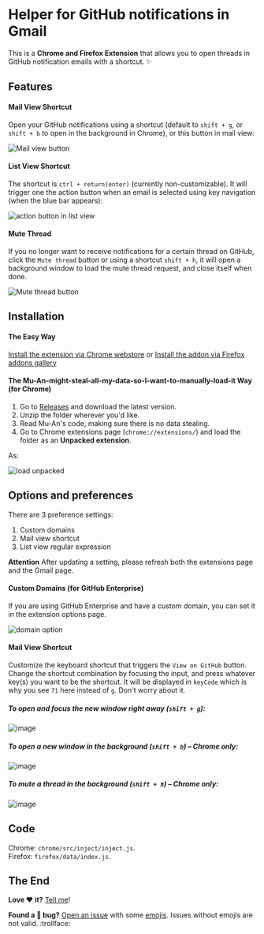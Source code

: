 # Helper for GitHub notifications in Gmail

This is a **Chrome and Firefox Extension** that allows you to open threads in GitHub notification emails with a shortcut. :sparkles:

## Features

#### Mail View Shortcut

Open your GitHub notifications using a shortcut (default to `shift + g`, or `shift + b` to open in the background in Chrome), or this button in mail view:

![Mail view button](https://user-images.githubusercontent.com/1153134/42123231-69153916-7c1c-11e8-8bf5-1d8fa2510b63.png)

#### List View Shortcut

The shortcut is `ctrl + return(enter)` (currently non-customizable). It will trigger one the action button when an email is selected using key navigation (when the blue bar appears):

![action button in list view](https://user-images.githubusercontent.com/1153134/42123260-fa87c648-7c1c-11e8-8d64-9ddd8899e594.png)

#### Mute Thread
If you no longer want to receive notifications for a certain thread on GitHub, click the `Mute thread` button or using a shortcut `shift + h`, it will open a background window to load the mute thread request, and close itself when done.

![Mute thread button](https://user-images.githubusercontent.com/1153134/42123234-7c6d271c-7c1c-11e8-9b13-3cd0cbea4eab.png)

## Installation

#### The Easy Way

[Install the extension via Chrome webstore](https://chrome.google.com/webstore/detail/github-notification-helpe/gmhijkhbpihfmkmhmcfebmlkaekgmaje) or [Install the addon via Firefox addons gallery](https://addons.mozilla.org/en-US/firefox/addon/github-for-gmail/)

#### The Mu-An-might-steal-all-my-data-so-I-want-to-manually-load-it Way (for Chrome)

1. Go to [Releases](https://github.com/muan/github-gmail/releases) and download the latest version.
2. Unzip the folder wherever you'd like.
3. Read Mu-An's code, making sure there is no data stealing.
4. Go to Chrome extensions page (`chrome://extensions/`) and load the folder as an **Unpacked extension**.

As:

![load unpacked](https://user-images.githubusercontent.com/1153134/42123174-45ecb064-7c1b-11e8-81fd-9722627af801.png)

## Options and preferences

There are 3 preference settings:

1. Custom domains
2. Mail view shortcut
3. List view regular expression

**Attention** After updating a setting, please refresh both the extensions page and the Gmail page.

#### Custom Domains (for GitHub Enterprise)

If you are using GitHub Enterprise and have a custom domain, you can set it in the extension options page.

![domain option](https://user-images.githubusercontent.com/1153134/42123271-0dfcae8c-7c1d-11e8-87be-5c8b59fd8ecb.png  )

#### Mail View Shortcut

Customize the keyboard shortcut that triggers the `View on GitHub` button. Change the shortcut combination by focusing the input, and press whatever key(s) you want to be the shortcut. It will be displayed in `keyCode` which is why you see `71` here instead of `g`. Don't worry about it.

##### To open and focus the new window right away (`shift + g`):

![image](https://user-images.githubusercontent.com/1153134/42123274-1ff72090-7c1d-11e8-8635-5df120d72c44.png)

##### To open a new window in the background (`shift + b`) – Chrome only:

![image](https://user-images.githubusercontent.com/1153134/42123278-30653f8e-7c1d-11e8-871d-89829bd74390.png)

##### To mute a thread in the background (`shift + h`) – Chrome only:

![image](https://user-images.githubusercontent.com/1153134/42123283-445a047a-7c1d-11e8-8ca7-44912c4c85d4.png)

## Code

Chrome: `chrome/src/inject/inject.js`.<br>
Firefox: `firefox/data/index.js`.

## The End

**Love :heart: it?** [Tell me](https://twitter.com/muanchiou)!

**Found a :bug: bug?** [Open an issue](https://github.com/muan/github-gmail/issues/new) with some [emojis](http://emoji.muan.co). Issues without emojis are not valid. :trollface:

